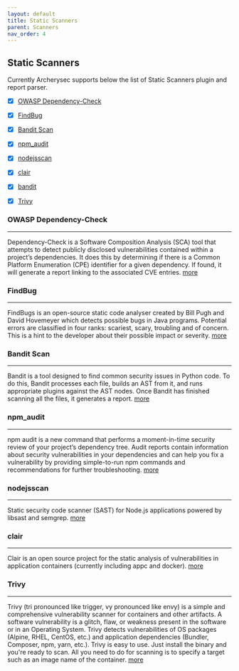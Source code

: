 ```yaml
---
layout: default
title: Static Scanners
parent: Scanners
nav_order: 4
---
```


## Static Scanners 

Currently Archerysec supports below the list of Static Scanners plugin and report parser.

- [x] [OWASP Dependency-Check](#Dependency-Check)
- [x] [FindBug](#FindBug)
- [x] [Bandit Scan](#Bandit-Scan)
- [x] [npm_audit](#npm_audit)
- [x] [nodejsscan](#nodejsscan)
- [x] [clair](#clair)
- [x] [bandit](#bandit)
- [x] [Trivy](#Trivy)


### OWASP Dependency-Check
----------------------------

Dependency-Check is a Software Composition Analysis (SCA) tool that attempts to detect publicly disclosed vulnerabilities contained within a project’s dependencies. It does this by determining if there is a Common Platform Enumeration (CPE) identifier for a given dependency. If found, it will generate a report linking to the associated CVE entries. [more](https://owasp.org/www-project-dependency-check/)

### FindBug
----------------------------

FindBugs is an open-source static code analyser created by Bill Pugh and David Hovemeyer which detects possible bugs in Java programs. Potential errors are classified in four ranks: scariest, scary, troubling and of concern. This is a hint to the developer about their possible impact or severity. [more](http://findbugs.sourceforge.net/)

### Bandit Scan
----------------------------

Bandit is a tool designed to find common security issues in Python code. To do this, Bandit processes each file, builds an AST from it, and runs appropriate plugins against the AST nodes. Once Bandit has finished scanning all the files, it generates a report. [more](https://bandit.readthedocs.io/en/latest/)


### npm_audit
----------------------------

npm audit is a new command that performs a moment-in-time security review of your project’s dependency tree. Audit reports contain information about security vulnerabilities in your dependencies and can help you fix a vulnerability by providing simple-to-run npm commands and recommendations for further troubleshooting. [more](https://blog.npmjs.org/post/173719309445/npm-audit-identify-and-fix-insecure)

### nodejsscan
----------------------------

Static security code scanner (SAST) for Node.js applications powered by libsast and semgrep. [more](https://github.com/ajinabraham/nodejsscan)

### clair
----------------------------

Clair is an open source project for the static analysis of vulnerabilities in application containers (currently including appc and docker). [more](https://github.com/quay/clair)


### Trivy
------------

Trivy (tri pronounced like trigger, vy pronounced like envy) is a simple and comprehensive vulnerability scanner for containers and other artifacts. A software vulnerability is a glitch, flaw, or weakness present in the software or in an Operating System. Trivy detects vulnerabilities of OS packages (Alpine, RHEL, CentOS, etc.) and application dependencies (Bundler, Composer, npm, yarn, etc.). Trivy is easy to use. Just install the binary and you're ready to scan. All you need to do for scanning is to specify a target such as an image name of the container. [more](https://github.com/aquasecurity/trivy)